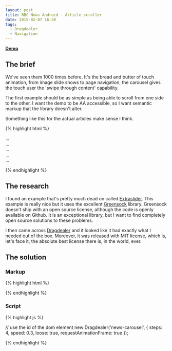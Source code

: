 ```yaml
---
layout: post
title: BBC News Android - Article scroller
date: 2015-02-07 16:30
tags:
  - Dragdealer
  - Navigation
---
```


[**Demo**](demos/bbc-news-article-scroller.html)

## The brief
We've seen them 1000 times before. It's the bread and butter of touch animation, from image
slide shows to page navigation, the carousel gives the touch user the 'swipe through content'
capability.

The first example should be as simple as being able to scroll from one side to the other. I want
the demo to be AA accessible, so I want semantic markup that the library doesn't alter.

Something like this for the actual articles make sense I think.

{% highlight html %}

<section class="container">
    <article class="page">...</article>
    <article class="page">...</article>
    <article class="page">...</article>
    <article class="page">...</article>
    <article class="page">...</article>
</section>

{% endhighlight %}

## The research

I found an example that's pretty much dead on called [Extraslider](http://slider.extralagence.com). This example is really nice but it uses the excellent [Greensock](http://greensock.com/) library.
Greensock doesn't ship with an open source license, although the code is openly available on Github.
It is an exceptional library, but I want to find completely open source solutions to these problems.

I then came across [Dragdealer](http://skidding.github.io/dragdealer/) and it looked like it
had exactly what I needed out of the box. Moreover, it was released with MIT license, which is,
let's face it, the absolute best license there is, in the world, ever.


## The solution

### Markup

{% highlight html %}

<!-- the news-carousel is like the `view frame` -->
<section id="news-carousel">
    <!-- the handle is the `container` for the items -->
    <div class="handle">
        <div class="slide img1">
            <article class="news"></article>
        </div>
    </div>
</section>

{% endhighlight %}

### Script

{% highlight js %}

// use the id of the dom element
new Dragdealer('news-carousel', {
    steps: 4,
    speed: 0.3,
    loose: true,
    requestAnimationFrame: true
});

{% endhighlight %}
